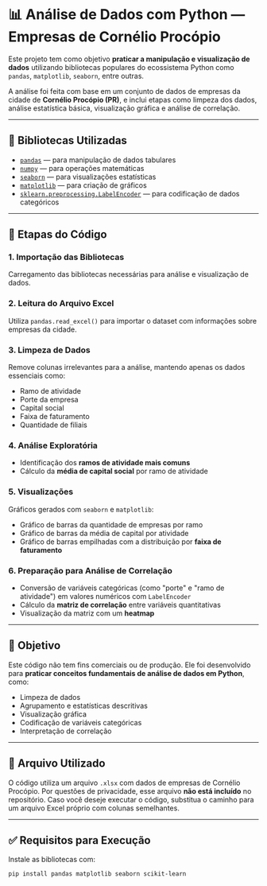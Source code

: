 # 📊 Análise de Dados com Python — Empresas de Cornélio Procópio

Este projeto tem como objetivo **praticar a manipulação e visualização de dados** utilizando bibliotecas populares do ecossistema Python como `pandas`, `matplotlib`, `seaborn`, entre outras.

A análise foi feita com base em um conjunto de dados de empresas da cidade de **Cornélio Procópio (PR)**, e inclui etapas como limpeza dos dados, análise estatística básica, visualização gráfica e análise de correlação.

---

## 🧰 Bibliotecas Utilizadas

- [`pandas`](https://pandas.pydata.org/) — para manipulação de dados tabulares  
- [`numpy`](https://numpy.org/) — para operações matemáticas  
- [`seaborn`](https://seaborn.pydata.org/) — para visualizações estatísticas  
- [`matplotlib`](https://matplotlib.org/) — para criação de gráficos  
- [`sklearn.preprocessing.LabelEncoder`](https://scikit-learn.org/stable/modules/generated/sklearn.preprocessing.LabelEncoder.html) — para codificação de dados categóricos  

---

## 📝 Etapas do Código

### 1. **Importação das Bibliotecas**
Carregamento das bibliotecas necessárias para análise e visualização de dados.

### 2. **Leitura do Arquivo Excel**
Utiliza `pandas.read_excel()` para importar o dataset com informações sobre empresas da cidade.

### 3. **Limpeza de Dados**
Remove colunas irrelevantes para a análise, mantendo apenas os dados essenciais como:
- Ramo de atividade
- Porte da empresa
- Capital social
- Faixa de faturamento
- Quantidade de filiais

### 4. **Análise Exploratória**
- Identificação dos **ramos de atividade mais comuns**
- Cálculo da **média de capital social** por ramo de atividade

### 5. **Visualizações**
Gráficos gerados com `seaborn` e `matplotlib`:
- Gráfico de barras da quantidade de empresas por ramo
- Gráfico de barras da média de capital por atividade
- Gráfico de barras empilhadas com a distribuição por **faixa de faturamento**

### 6. **Preparação para Análise de Correlação**
- Conversão de variáveis categóricas (como "porte" e "ramo de atividade") em valores numéricos com `LabelEncoder`
- Cálculo da **matriz de correlação** entre variáveis quantitativas
- Visualização da matriz com um **heatmap**

---

## 📌 Objetivo

Este código não tem fins comerciais ou de produção. Ele foi desenvolvido para **praticar conceitos fundamentais de análise de dados em Python**, como:
- Limpeza de dados  
- Agrupamento e estatísticas descritivas  
- Visualização gráfica  
- Codificação de variáveis categóricas  
- Interpretação de correlação  

---

## 📁 Arquivo Utilizado

O código utiliza um arquivo `.xlsx` com dados de empresas de Cornélio Procópio. Por questões de privacidade, esse arquivo **não está incluído** no repositório. Caso você deseje executar o código, substitua o caminho para um arquivo Excel próprio com colunas semelhantes.

---

## ✅ Requisitos para Execução

Instale as bibliotecas com:

```bash
pip install pandas matplotlib seaborn scikit-learn

